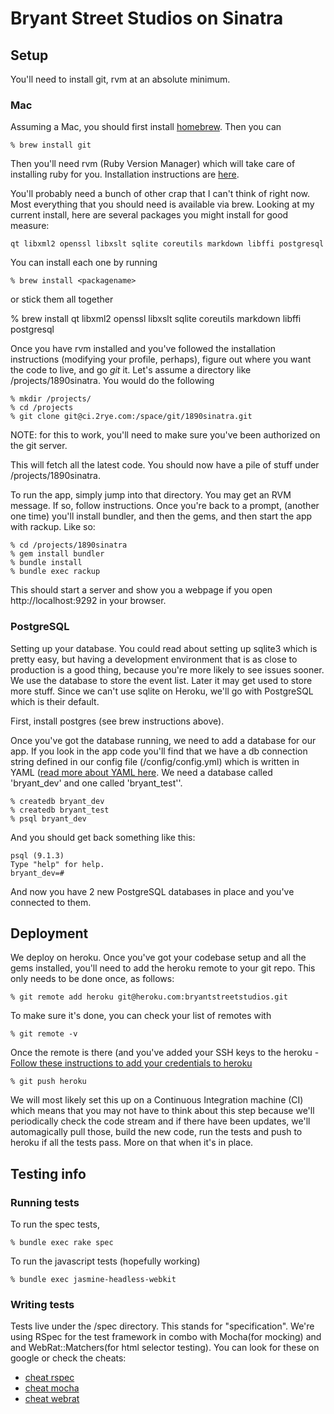 # Bryant Street Studios on Sinatra

## Setup

You'll need to install git, rvm at an absolute minimum.  

### Mac

Assuming a Mac, you should first install [homebrew](http://mxcl.github.com/homebrew/).  Then you can 

    % brew install git
    
Then you'll need rvm (Ruby Version Manager) which will take care of installing ruby for you.  Installation instructions are [here](https://rvm.io/rvm/install/).  

You'll probably need a bunch of other crap that I can't think of right now.  Most everything that you should need is available via brew.  Looking at my current install, here are several packages you might install for good measure:

    qt libxml2 openssl libxslt sqlite coreutils markdown libffi postgresql

You can install each one by running
    
    % brew install <packagename>

or stick them all together
    
   % brew install qt libxml2 openssl libxslt sqlite coreutils markdown libffi postgresql
    
Once you have rvm installed and you've followed the installation instructions (modifying your profile, perhaps), figure out where you want the code to live, and go *git* it.  Let's assume a directory like /projects/1890sinatra.  You would do the following

    % mkdir /projects/
    % cd /projects
    % git clone git@ci.2rye.com:/space/git/1890sinatra.git

NOTE: for this to work, you'll need to make sure you've been authorized on the git server.

This will fetch all the latest code.  You should now have a pile of stuff under /projects/1890sinatra.

To run the app, simply jump into that directory.  You may get an RVM message.  If so, follow instructions.  Once you're back to a prompt, (another one time) you'll install bundler, and then the gems, and then start the app with rackup.  Like so:

    % cd /projects/1890sinatra
    % gem install bundler
    % bundle install
    % bundle exec rackup

This should start a server and show you a webpage if you open http://localhost:9292 in your browser.

### PostgreSQL

Setting up your database.  You could read about setting up sqlite3 which is pretty easy, but having a development environment that is as close to production is a good thing, because you're more likely to see issues sooner.  We use the database to store the event list.  Later it may get used to store more stuff.  Since we can't use sqlite on Heroku, we'll go with PostgreSQL which is their default.

First, install postgres (see brew instructions above).

Once you've got the database running, we need to add a database for our app.  If you look in the app code you'll find that we have a db connection string defined in our config file (/config/config.yml) which is written in YAML ([read more about YAML here](http://en.wikipedia.org/wiki/YAML).  We need a database called 'bryant_dev' and one called 'bryant_test''.

    % createdb bryant_dev
    % createdb bryant_test
    % psql bryant_dev

And you should get back something like this:

    psql (9.1.3)
    Type "help" for help.
    bryant_dev=# 

And now you have 2 new PostgreSQL databases in place and you've connected to them.

## Deployment

We deploy on heroku.  Once you've got your codebase setup and all the gems installed, you'll need to add the heroku remote to your git repo.  This only needs to be done once, as follows:

    % git remote add heroku git@heroku.com:bryantstreetstudios.git

To make sure it's done, you can check your list of remotes with

    % git remote -v

Once the remote is there (and you've added your SSH keys to the heroku - [Follow these instructions to add your credentials to heroku](https://devcenter.heroku.com/articles/keys)

    % git push heroku

We will most likely set this up on a Continuous Integration machine (CI) which means that you may not have to think about this step because we'll periodically check the code stream and if there have been updates, we'll automagically pull those, build the new code, run the tests and push to heroku if all the tests pass.  More on that when it's in place.

## Testing info

### Running tests

To run the spec tests, 

    % bundle exec rake spec

To run the javascript tests (hopefully working)
   
    % bundle exec jasmine-headless-webkit

### Writing tests

Tests live under the /spec directory.  This stands for "specification".  We're using RSpec for the test framework in combo with Mocha(for mocking) and and WebRat::Matchers(for html selector testing).  You can look for these on google or check the cheats:

* [cheat rspec](http://cheat.errtheblog.com/s/rspec/)
* [cheat mocha](http://cheat.errtheblog.com/s/mocha)
* [cheat webrat](http://cheat.errtheblog.com/s/webrat/)


 